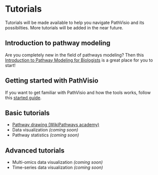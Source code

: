 # Tutorials

Tutorials will be made available to help you navigate PathVisio and its possibilties. More tutorials will be added in the near future. 

## Introduction to pathway modeling
Are you completely new in the field of pathways modeling? Then this [Introduction to Pathway Modeling for Biologists](https://github.com/gladstone-institutes/Bioinformatics-Workshops/wiki/Introduction-to-Pathway-Modeling) is a great place for you to start!

## Getting started with PathVisio
If you want to get familiar with PathVisio and how the tools works, follow this [started guide](tutorials/getting-started.md).

## Basic tutorials

* [Pathway drawing (WikiPathways academy)](http://academy.wikipathways.org/)
* Data visualization *(coming soon)*
* Pathway statistics *(coming soon)*

## Advanced tutorials

* Multi-omics data visualization *(coming soon)*
* Time-series data visualization *(coming soon)*
